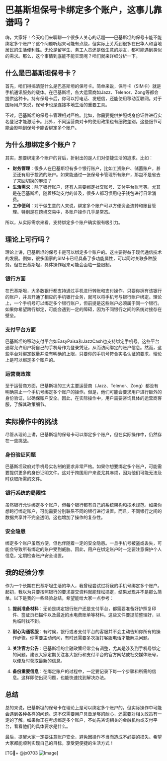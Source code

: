 # 巴基斯坦保号卡绑定多个账户，这事儿靠谱吗？

嗨，大家好！今天咱们来聊聊一个很多人关心的话题——巴基斯坦的保号卡能不能绑定多个账户？这个问题听起来可能有点绕，但实际上关系到很多在巴华人和当地居民的生活便利性。无论是留学生、务工人员还是做生意的朋友，都可能遇到类似的需求。那么，这个事情到底能不能实现呢？咱们就来详细分析一下。

## 什么是巴基斯坦保号卡？

首先，咱们得搞清楚什么是巴基斯坦的保号卡。简单来说，保号卡（SIM卡）就是手机通讯服务的载体。在巴基斯坦，各大运营商如Jazz、Telenor、Zong等都会提供这种卡。持有保号卡后，你可以打电话、发短信，还能使用移动互联网。对于国际用户来说，保号卡也是连接本地生活的重要工具。

不过，巴基斯坦的保号卡管理相对严格。比如，你需要提供护照或身份证件进行实名登记才能激活卡。此外，不同运营商对卡的使用政策也有细微差别。这些细节可能会影响到保号卡能否绑定多个账户。

## 为什么想绑定多个账户？

其实，想要绑定多个账户的背后，折射出的是人们对便捷生活的追求。比如：

- **财务管理**：很多人在巴基斯坦有多个银行账户，比如工资账户、储蓄账户，甚至还有用于投资的账户。如果能通过一张保号卡管理所有账户，那岂不是省去了来回切换的麻烦？
- **生活需求**：除了银行账户，还有人需要绑定社交账号、支付平台账号等。尤其是在巴基斯坦，随着移动支付的普及，很多人都习惯用电子钱包进行日常消费。
- **工作便利**：对于做生意的人来说，绑定多个账户可以方便资金流转和账目管理。特别是在跨境交易中，多账户操作几乎是常态。

所以，从实际需求来看，支持绑定多个账户确实很有吸引力。

## 理论上可行吗？

理论上讲，巴基斯坦的保号卡是可以绑定多个账户的。这主要得益于现代通信技术的发展。例如，很多国家的SIM卡已经具备了多功能属性，可以同时关联多种服务。但在巴基斯坦，具体操作起来可能会面临一些限制。

### 银行方面

在巴基斯坦，大多数银行都支持通过手机进行转账和支付操作。只要你拥有该银行的账户，并且开通了相应的手机银行业务，就可以将手机号与银行账户绑定。理论上，一个手机号可以绑定多个银行账户，但前提是这些账户必须属于同一个银行。如果你希望跨行绑定，可能会遇到一定的障碍，因为不同银行之间的系统对接存在壁垒。

### 支付平台方面

巴基斯坦的移动支付平台如EasyPaisa和JazzCash也支持绑定手机号。这些平台通常允许用户将自己的手机号作为登录凭证，从而访问绑定的账户信息。然而，这些平台对绑定数量并没有明确的上限，只要你的手机号符合实名认证的要求，理论上是可以绑定多个账户的。

### 运营商政策

至于运营商方面，巴基斯坦的三大主要运营商（Jazz、Telenor、Zong）都没有明确禁止一个手机号绑定多个账户的操作。但是，他们可能会要求用户进行额外的身份验证，以确保账户安全。因此，在实际操作中，用户需要咨询具体的运营商客服，了解其政策细节。

## 实际操作中的挑战

尽管从理论上讲，巴基斯坦的保号卡可以绑定多个账户，但在实际操作中，仍然存在一些挑战。

### 身份验证问题

巴基斯坦政府对手机号实名制的要求非常严格。如果你想要绑定多个账户，可能需要提供更多的身份证明文件。这对于跨国用户来说尤其麻烦，因为他们可能无法及时获取所需的文件。

### 银行系统的局限性

虽然银行允许绑定多个账户，但每个银行都有自己的系统架构和技术规范。如果你想跨行绑定账户，可能需要分别联系不同的银行进行设置。而且，不同银行之间的数据共享并不完全透明，这也增加了操作的复杂性。

### 安全隐患

绑定多个账户虽然方便，但也伴随着一定的安全隐患。一旦手机号被盗或丢失，可能会导致所有绑定的账户受到威胁。因此，用户在绑定账户时一定要注意保护个人信息，定期检查账户安全设置。

## 我的经验分享

作为一个长期在巴基斯坦生活的华人，我曾经尝试过将我的手机号绑定多个账户。起初，我以为只要按照银行的要求提交资料就能轻松搞定，结果发现并不是那么简单。以下是我的一些经验总结，希望能给大家一点参考：

1. **提前准备材料**：无论是绑定银行账户还是支付平台，都需要准备好护照复印件、签证页扫描件以及最近的水电费账单等材料。这些文件要提前整理好，以免临时找不到。

2. **耐心沟通客服**：有时候，银行或者支付平台的客服并不会主动告知你所有的操作步骤。你需要主动询问，有时还需要多次拨打客服电话才能解决问题。

3. **关注官方公告**：巴基斯坦的金融政策经常会有调整，尤其是涉及到手机号绑定的问题。建议大家定期关注各大银行和支付平台的官方网站或社交媒体账号，以便及时获取最新的信息。

4. **备份重要信息**：在绑定账户的过程中，一定要记录下每一个步骤和所需的信息。这样即使出现问题，也能快速找到解决办法。

## 总结

总的来说，巴基斯坦的保号卡在理论上是可以绑定多个账户的，但实际操作中可能会遇到各种各样的问题。这不仅需要用户具备足够的耐心，还需要对相关政策有一定的了解。如果你正在考虑绑定多个账户，不妨先咨询相关的金融机构或支付平台，看看他们的具体要求是什么。

最后，提醒大家一定要注意账户安全，避免因操作不当而造成不必要的损失。希望大家都能顺利实现自己的目标，享受更便捷的生活方式！

[TG💪+ @jx0703 ![Image](https://github.com/user-attachments/assets/dbca1d08-cadb-493c-b0ec-ad6f7a83f270)]